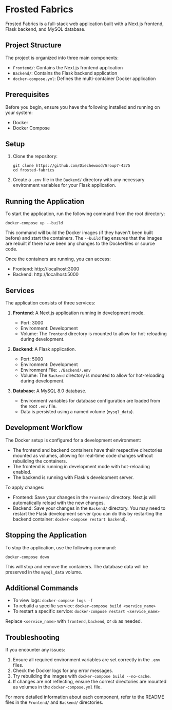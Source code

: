 # Frosted Fabrics

Frosted Fabrics is a full-stack web application built with a Next.js frontend, Flask backend, and MySQL database.

## Project Structure

The project is organized into three main components:

- `Frontend/`: Contains the Next.js frontend application
- `Backend/`: Contains the Flask backend application
- `docker-compose.yml`: Defines the multi-container Docker application

## Prerequisites

Before you begin, ensure you have the following installed and running on your system:

- Docker
- Docker Compose

## Setup

1. Clone the repository:
   ```
   git clone https://github.com/Diechewood/Group7-4375
   cd frosted-fabrics
   ```

2. Create a `.env` file in the `Backend/` directory with any necessary environment variables for your Flask application.

## Running the Application

To start the application, run the following command from the root directory:

```
docker-compose up --build
```

This command will build the Docker images (if they haven't been built before) and start the containers. The `--build` flag ensures that the images are rebuilt if there have been any changes to the Dockerfiles or source code.

Once the containers are running, you can access:

- Frontend: http://localhost:3000
- Backend: http://localhost:5000

## Services

The application consists of three services:

1. **Frontend**: A Next.js application running in development mode.
   - Port: 3000
   - Environment: Development
   - Volume: The `Frontend` directory is mounted to allow for hot-reloading during development.

2. **Backend**: A Flask application.
   - Port: 5000
   - Environment: Development
   - Environment File: `./Backend/.env`
   - Volume: The `Backend` directory is mounted to allow for hot-reloading during development.

3. **Database**: A MySQL 8.0 database.
   - Environment variables for database configuration are loaded from the root `.env` file.
   - Data is persisted using a named volume (`mysql_data`).

## Development Workflow

The Docker setup is configured for a development environment:

- The frontend and backend containers have their respective directories mounted as volumes, allowing for real-time code changes without rebuilding the containers.
- The frontend is running in development mode with hot-reloading enabled.
- The backend is running with Flask's development server.

To apply changes:

- Frontend: Save your changes in the `Frontend/` directory. Next.js will automatically reload with the new changes.
- Backend: Save your changes in the `Backend/` directory. You may need to restart the Flask development server (you can do this by restarting the backend container: `docker-compose restart backend`).

## Stopping the Application

To stop the application, use the following command:

```
docker-compose down
```

This will stop and remove the containers. The database data will be preserved in the `mysql_data` volume.

## Additional Commands

- To view logs: `docker-compose logs -f`
- To rebuild a specific service: `docker-compose build <service_name>`
- To restart a specific service: `docker-compose restart <service_name>`

Replace `<service_name>` with `frontend`, `backend`, or `db` as needed.

## Troubleshooting

If you encounter any issues:

1. Ensure all required environment variables are set correctly in the `.env` files.
2. Check the Docker logs for any error messages.
3. Try rebuilding the images with `docker-compose build --no-cache`.
4. If changes are not reflecting, ensure the correct directories are mounted as volumes in the `docker-compose.yml` file.

For more detailed information about each component, refer to the README files in the `Frontend/` and `Backend/` directories.